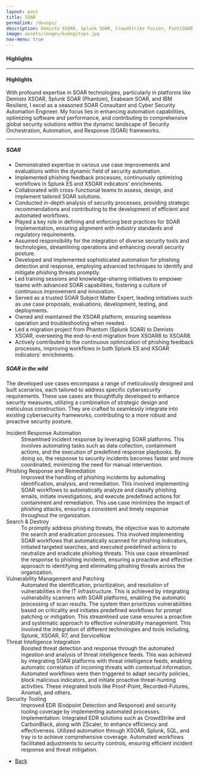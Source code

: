```yaml
---
layout: post
title: SOAR
permalink: /devops/
description: Demisto XSOAR, Splunk SOAR, CrowdStrike Fusion, FontiSOAR 
image: assets/images/kubegitops.jpg
nav-menu: true
---
```

<h4>Highlights</h4>
<div class="table-wrapper">
  
</div>
<hr class="major" />  
<h4>Highlights</h4>
<div class="table-wrapper">
 <p>With profound expertise in SOAR technologies, particularly in platforms like Demisto XSOAR, Splunk SOAR (Phantom), Exabeam SOAR, and IBM Resilient, I excel as a seasoned SOAR Consultant and Cyber Security Automation Engineer. My focus lies in enhancing automation capabilities, optimizing software and performance, and contributing to comprehensive global security solutions within the dynamic landscape of Security Orchestration, Automation, and Response (SOAR) frameworks.</p>
</div>

<hr class="major" />  
<h5>SOAR</h5>

- Demonstrated expertise in various use case improvements and evaluations within the dynamic field of security automation.
- Implemented phishing feedback processes, continuously optimizing workflows in Splunk ES and XSOAR indicators' enrichments.
- Collaborated with cross-functional teams to assess, design, and implement tailored SOAR solutions.  
- Conducted in-depth analysis of security processes, providing strategic recommendations and contributing to the development of efficient and automated workflows.
- Played a key role in defining and enforcing best practices for SOAR implementation, ensuring alignment with industry standards and regulatory requirements.
- Assumed responsibility for the integration of diverse security tools and technologies, streamlining operations and enhancing overall security posture.
 - Developed and implemented sophisticated automation for phishing detection and response, employing advanced techniques to identify and mitigate phishing threats promptly.
- Led training sessions and knowledge-sharing initiatives to empower teams with advanced SOAR capabilities, fostering a culture of continuous improvement and innovation.
 - Served as a trusted SOAR Subject Matter Expert, leading initiatives such as use case proposals, evaluations, development, testing, and deployments.
- Owned and maintained the XSOAR platform, ensuring seamless operation and troubleshooting when needed.  
- Led a migration project from Phantom (Splunk SOAR) to Demisto XSOAR, overseeing the end-to-end migration from XSOAR6 to XSOAR8.
- Actively contributed to the continuous optimization of phishing feedback processes, improving workflows in both Splunk ES and XSOAR indicators' enrichments.

<h5>SOAR in the wild</h5>
<p>The developed use cases encompass a range of meticulously designed and built scenarios, each tailored to address specific cybersecurity requirements. These use cases are thoughtfully developed to enhance security measures, utilizing a combination of strategic design and meticulous construction. They are crafted to seamlessly integrate into existing cybersecurity frameworks, contributing to a more robust and proactive security posture.</p>

<dl>
  <dt>Incident Response Automation</dt>
  <dd>Streamlined incident response by leveraging SOAR platforms. This involves automating tasks such as data collection, containment actions, and the execution of predefined response playbooks. By doing so, the response to security incidents becomes faster and more coordinated, minimizing the need for manual intervention.</dd>
  <dt>Phishing Response and Remediation</dt>
  <dd>Improved the handling of phishing incidents by automating identification, analysis, and remediation. This involved implementing SOAR workflows to automatically analyze and classify phishing emails, initiate investigations, and execute predefined actions for containment and remediation. This use case minimizes the impact of phishing attacks, ensuring a consistent and timely response throughout the organization.</dd>
  <dt>Search & Destroy</dt>
  <dd>To promptly address phishing threats, the objective was to automate the search and eradication processes. This involved implementing SOAR workflows that automatically scanned for phishing indicators, initiated targeted searches, and executed predefined actions to neutralize and eradicate phishing threats. This use case streamlined the response to phishing incidents, ensuring a proactive and effective approach to identifying and eliminating phishing threats across the organization.</dd>
  <dt>Vulnerability Management and Patching</dt>
  <dd>Automated the identification, prioritization, and resolution of vulnerabilities in the IT infrastructure. This is achieved by integrating vulnerability scanners with SOAR platforms, enabling the automatic processing of scan results. The system then prioritizes vulnerabilities based on criticality and initiates predefined workflows for prompt patching or mitigation. This streamlined use case ensures a proactive and systematic approach to effective vulnerability management. This involved the integration of different technologies and tools including, Splunk, XSOAR, R7, and ServiceNow</dd>
  <dt>Threat Intelligence Integration</dt>
  <dd>Boosted threat detection and response through the automated ingestion and analysis of threat intelligence feeds. This was achieved by integrating SOAR platforms with threat intelligence feeds, enabling automatic correlation of incoming threats with contextual information. Automated workflows were then triggered to adapt security policies, block malicious indicators, and initiate proactive threat-hunting activities. These integrated tools like Proof-Point, Recorded-Futures, Anomali, and others.</dd>
  <dt>Security Tooling</dt>
  <dd>Improved EDR (Endpoint Detection and Response) and security tooling coverage by implementing automated processes.
Implementation: Integrated EDR solutions such as CrowdStrike and CarbonBlack, along with ZScaler, to enhance efficiency and effectiveness. Utilized automation through XSOAR, Splunk, SQL, and tray io to achieve comprehensive coverage. Automated workflows facilitated adjustments to security controls, ensuring efficient incident response and threat mitigation.</dd>
</dl>


<ul class="actions">
<li><a href="/" class="button next scrolly">Back</a></li>
</ul>
